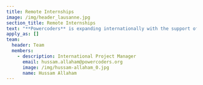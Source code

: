 ```yaml
---
title: Remote Internships
image: /img/header_lausanne.jpg
section_title: Remote Internships
text: "**Powercoders** is expanding internationally with the support of the Swiss government to empower Swiss IT companies to fill their lack of IT talents besides creating social impact.\r\n\nIn a pilot project, we have teamed up with an organization called Kodluyoruz. Together we will be offering in Turkey talented refugees intensive training on the technologies you need followed by remote internships to sharpen their skills with industry experience. This means our participants stay in Turkey and work for you remotely.\r\n\nWe need your support by offering remote internships (6 to 12 months) to our participants. The conditions are flexible and can be defined together.\r\n\n<a href=\"https://forms.gle/s6TuV1jtTbAGXjneA\" class=\"btn waves-effect waves-light pwc-red\">Sign Up</a>\n\n\rIf you have any questions or need more details, don't hesitate to reach out to us via <a href = \"mailto: industry@powercoders.org\">Send Email</a>"
apply_as: []
team:
  header: Team
  members:
    - description: International Project Manager
      email: hussam.allaham@powercoders.org
      image: /img/hussam-allaham_0.jpg
      name: Hussam Allaham
---
```



